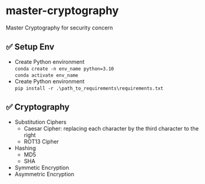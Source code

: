 # master-cryptography
Master Cryptography for security concern

## ✅ Setup Env
- Create Python environment\
`conda create -n env_name python=3.10`\
`conda activate env_name`
- Create Python environment\
`pip install -r .\path_to_requirements\requirements.txt`


## ✅ Cryptography
- Substitution Ciphers
  - Caesar Cipher: replacing each character by the third character to the right
  - ROT13 Cipher
- Hashing
  - MD5
  - SHA
- Symmetic Encryption
- Asymmetric Encryption